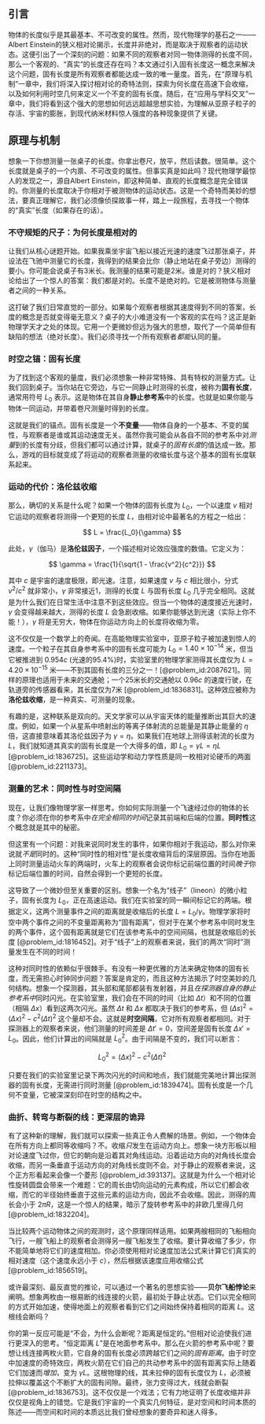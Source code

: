 ## 引言
物体的长度似乎是其最基本、不可改变的属性。然而，现代物理学的基石之一——Albert Einstein的狭义相对论揭示，长度并非绝对，而是取决于观察者的运动状态。这便引出了一个深刻的问题：如果不同的观察者对同一物体测得的长度不同，那么一个客观的、“真实”的长度还存在吗？本文通过引入固有长度这一概念来解决这个问题，固有长度是所有观察者都能达成一致的唯一量度。首先，在“原理与机制”一章中，我们将深入探讨相对论的奇特法则，探索为何长度在高速下会收缩，以及如何利用时空几何来定义一个不变的固有长度。随后，在“应用与学科交叉”一章中，我们将看到这个强大的思想如何远远超越思想实验，为理解从亚原子粒子的存活、宇宙的膨胀，到现代纳米材料惊人强度的各种现象提供了关键。

## 原理与机制

想象一下你想测量一张桌子的长度。你拿出卷尺，放平，然后读数。很简单。这个长度就是桌子的一个内禀、不可改变的属性。但事实真是如此吗？现代物理学最惊人的发现之一，源自Albert Einstein，即这种简单、直观的长度概念是完全错误的。你测量的长度取决于你相对于被测物体的运动状态。这是一个奇特而美妙的想法，要真正理解它，我们必须像侦探故事一样，踏上一段旅程，去寻找一个物体的“真实”长度（如果存在的话）。

### 不守规矩的尺子：为何长度是相对的

让我们从核心谜题开始。如果我乘坐宇宙飞船以接近光速的速度飞过那张桌子，并设法在飞驰中测量它的长度，我得到的结果会比你（静止地站在桌子旁边）测得的要小。你可能会说桌子有3米长。我测量的结果可能是2米。谁是对的？狭义相对论给出了一个惊人的答案：我们都是对的。长度不是绝对的。它是被测物体与测量者之间的一种关系。

这打破了我们日常直觉的一部分。如果每个观察者根据其速度得到不同的答案，长度的概念是否就变得毫无意义？桌子的大小难道没有一个客观的实在吗？这正是新物理学天才之处的体现。它用一个更微妙但远为强大的思想，取代了一个简单但有缺陷的想法（绝对长度）。我们必须寻找一个所有观察者*都能*认同的量。

### 时空之锚：固有长度

为了找到这个客观的量度，我们必须想象一种非常特殊、具有特权的测量方式。让我们回到桌子。当你站在它旁边，与它一同静止时测得的长度，被称为**固有长度**，通常用符号 $L_0$ 表示。这是物体在其自身**静止参考系**中的长度。也就是如果你能与物体一同运动，并带着卷尺测量时得到的长度。

这就是我们的锚点。固有长度是一个**不变量**——物体自身的一个基本、不变的属性，与观察者是谁或其运动速度无关。虽然你我可能会从各自不同的参考系中对*测量*到的长度有分歧，但我们都可以通过计算，就桌子的*固有长度*的值达成一致。那么，游戏的目标就变成了将运动的观察者测量的收缩长度与这个基本的固有长度联系起来。

### 运动的代价：洛伦兹收缩

那么，确切的关系是什么呢？如果一个物体的固有长度为 $L_0$，一个以速度 $v$ 相对它运动的观察者将测得一个更短的长度 $L$，由相对论中最著名的方程之一给出：

$$
L = \frac{L_0}{\gamma}
$$

此处，$\gamma$（伽马）是**洛伦兹因子**，一个描述相对论效应强度的数值。它定义为：

$$
\gamma = \frac{1}{\sqrt{1 - \frac{v^2}{c^2}}}
$$

其中 $c$ 是宇宙的速度极限，即光速。注意，如果速度 $v$ 与 $c$ 相比很小，分式 $v^2/c^2$ 就非常小，$\gamma$ 非常接近1，测得的长度 $L$ 与固有长度 $L_0$ 几乎完全相同。这就是为什么我们在日常生活中注意不到这些效应。但当一个物体的速度接近光速时，$\gamma$ 会变得越来越大，测得的长度 $L$ 会急剧收缩。如果你能够达到光速（实际上你不能！），$\gamma$ 将是无穷大，物体在你运动方向上的长度将收缩为零。

这不仅仅是一个数学上的奇闻。在高能物理实验室中，亚原子粒子被加速到惊人的速度。一个粒子在其自身参考系中的固有长度可能为 $L_0 = 1.40 \times 10^{-14}$ 米，但当它被推进到 $0.954c$ (光速的95.4%)时，实验室里的物理学家测得其长度仅为 $L = 4.20 \times 10^{-15}$ 米——不到其固有长度的三分之一！[@problem_id:2087621]。同样的原理也适用于未来的交通舱；一个25米长的交通舱以 $0.96c$ 的速度行驶，在轨道旁的传感器看来，其长度仅为7米 [@problem_id:1836831]。这种效应被称为**洛伦兹收缩**，是一种真实、可测量的现象。

有趣的是，这种联系是双向的。天文学家可以从宇宙天体的能量推断出其巨大的速度。例如，如果一个从星系中喷射出的等离子体射流的总能量是其静止能量的 $\eta$ 倍，这直接意味着其洛伦兹因子为 $\gamma = \eta$。如果我们在地球上测得该射流的长度为 $L$，我们就知道其真实的固有长度是一个大得多的值，即 $L_0 = \gamma L = \eta L$ [@problem_id:1836725]。这些运动学和动力学性质是同一枚相对论硬币的两面 [@problem_id:2211373]。

### 测量的艺术：同时性与时空间隔

现在，让我们像物理学家一样思考。你如何实际测量一个飞速经过你的物体的长度？你必须在你的参考系中*在完全相同的时间*记录其前端和后端的位置。**同时性**这个概念就是其中的秘密。

但这里有一个问题：对我来说同时发生的事件，如果你相对于我运动，那么对你来说就*不是*同时的。这种“同时性的相对性”是长度收缩背后的深层原因。当你在地面上同时测量运动火车的两端时，火车上的观察者会说你标记前端位置的时间*晚于*你标记后端位置的时间，自然会得到一个更短的长度。

这导致了一个微妙但至关重要的区别。想象一个名为“线子”（lineon）的微小粒子，固有长度为 $L_0$，正在高速运动。我们在实验室的同一瞬间标记它的两端。根据定义，这两个测量事件之间的距离就是收缩后的长度 $L = L_0/\gamma$。物理学家将时空中两个事件之间的不变量距离称为“固有距离”，但对于在某个参考系中同时发生的两个事件，这个固有距离就是它们在该参考系中的空间间隔，也就是收缩后的长度 [@problem_id:1816452]。对于“线子”上的观察者来说，我们的两次“同时”测量发生在不同的时间！

这种对同时性的依赖似乎很棘手。有没有一种更优雅的方法来确定物体的固有长度，而无需担心时钟同步问题？答案是肯定的，而且这种方法揭示了时空美妙的几何结构。想象一个探测器，其头部和尾部都装有发射器，并且*在探测器自身的静止参考系中*同时闪光。在实验室里，我们会在不同的时间（比如 $\Delta t$）和不同的位置（相隔 $\Delta x$）看到这两次闪光。虽然 $\Delta t$ 和 $\Delta x$ 都取决于我们的参考系，但 $(\Delta s)^2 = (\Delta x)^2 - c^2(\Delta t)^2$ 这个量却不会。这就是**时空间隔**，它对所有观察者都相同。对于探测器上的观察者来说，他们测量的时间差是 $\Delta t' = 0$，空间差是固有长度 $\Delta x' = L_0$。因此，他们计算出的间隔就是 $L_0^2$。由于间隔是不变的，我们可以断言：

$$
L_0^2 = (\Delta x)^2 - c^2(\Delta t)^2
$$

只要在我们的实验室里记录下两次闪光的时间和地点，我们就能完美地计算出探测器的固有长度，无需进行同时测量 [@problem_id:1839474]。固有长度是一个几何不变量，它被深深刻印在时空的结构之中。

### 曲折、转弯与断裂的线：更深层的诡异

有了这种新的理解，我们就可以探索一些真正令人费解的场景。例如，一个物体会在所有方向上都同等收缩吗？不。收缩*只*发生在运动方向上。想象一块方形板以相对论速度飞过你，但它的朝向是沿着其对角线运动。沿着运动方向的对角线长度会收缩，而另一条垂直于运动方向的对角线长度则不会。对于静止的观察者来说，这个正方形看起来会像一个菱形 [@problem_id:393137]。这就是为什么一个相对论性旋转圆盘会带来一个难题：它的周长由切向运动的元素构成，所以它们都会收缩，而它的半径始终垂直于这些元素的运动方向，因此不会收缩。因此，测得的周长会小于 $2\pi R$，这是一个惊人的结果，暗示了旋转参考系中的非欧几里得几何 [@problem_id:1832204]。

当比较两个运动物体之间的观测时，这个原理同样适用。如果两艘相同的飞船相向飞行，一艘飞船上的观察者会测得另一艘飞船发生了收缩。要计算收缩了多少，你不能简单地将它们的速度相加。你必须使用相对论速度加法公式来计算它们真实的相对速度（这个速度永远小于 $c$），然后根据该速度应用收缩公式 [@problem_id:1856519]。

或许最深刻、最反直觉的推论，可以通过一个著名的思想实验——**贝尔飞船悖论**来阐明。想象两枚由一根易断的线连接的火箭，最初处于静止状态。它们以完全相同的方式开始加速，使得地面上的观察者看到它们之间始终保持着相同的距离 $L$。这根线会断吗？

你的第一反应可能是“不会，为什么会断呢？距离是恒定的。”但相对论迫使我们进行更深入的思考。“恒定距离 $L$”是在地面参考系中。那么在火箭的参考系中呢？要想让线连接两枚火箭，它自身的固有长度必须跨越它们之间的*固有距离*。由于时空中加速度的奇特效应，两枚火箭在它们自己的共动参考系中的固有距离实际上随着它们加速而*增加*，变为 $\gamma L$。这根物理的线，其未拉伸的固有长度仅为 $L$，必须被拉伸以覆盖这个不断扩大的固有间隙。最终，张力变得过大，线就会断裂 [@problem_id:1836753]。这不仅仅是一个戏法；它有力地证明了长度收缩并非仅仅是视角上的错觉。它是我们宇宙的一个真实几何特征，是对空间和时间本质的陈述——而空间和时间的本质远比我们曾经想象的要奇异和迷人得多。

